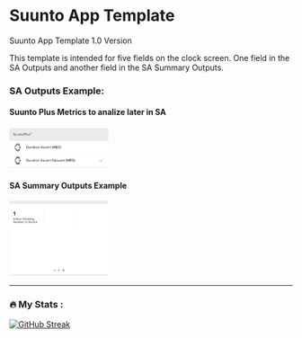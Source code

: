 # Suunto App Template
Suunto App Template 1.0 Version

This template is intended for five fields on the clock screen. One field in the SA Outputs and another field in the SA Summary Outputs. 
 
### SA Outputs Example:
  #### Suunto Plus Metrics to analize later in SA
  <img src="SuuntoPlusMetric.jpg" width="35%" height="35%">
   <br/>
   
  #### SA Summary Outputs Example
  <img src="SA_Metrics.jpg" width="35%" height="35%">
   <br/>   

---
### :fire: My Stats :
[![GitHub Streak](http://github-readme-streak-stats.herokuapp.com?user=osmufe&theme=submarine-flowers&hide_border=true&date_format=j%20M%5B%20Y%5D&mode=weekly&border=DD2727)](https://git.io/streak-stats)
